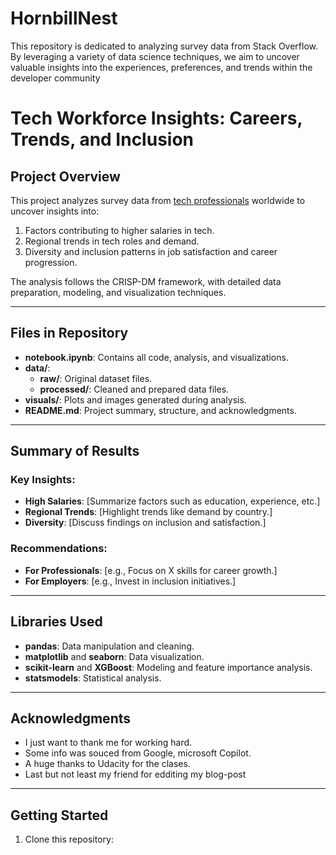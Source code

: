 # HornbillNest
This repository is dedicated to analyzing survey data from Stack Overflow. By leveraging a variety of data science techniques, we aim to uncover valuable insights into the experiences, preferences, and trends within the developer community

# Tech Workforce Insights: Careers, Trends, and Inclusion

## Project Overview
This project analyzes survey data from [tech professionals]([url](https://medium.com/@brianrathabe/tech-workforce-insights-salaries-trends-and-inclusion-594ca787ccb3)) worldwide to uncover insights into:
1. Factors contributing to higher salaries in tech.
2. Regional trends in tech roles and demand.
3. Diversity and inclusion patterns in job satisfaction and career progression.

The analysis follows the CRISP-DM framework, with detailed data preparation, modeling, and visualization techniques.

---

## Files in Repository
- **notebook.ipynb**: Contains all code, analysis, and visualizations.
- **data/**: 
  - **raw/**: Original dataset files.
  - **processed/**: Cleaned and prepared data files.
- **visuals/**: Plots and images generated during analysis.
- **README.md**: Project summary, structure, and acknowledgments.

---

## Summary of Results
### Key Insights:
- **High Salaries**: [Summarize factors such as education, experience, etc.]
- **Regional Trends**: [Highlight trends like demand by country.]
- **Diversity**: [Discuss findings on inclusion and satisfaction.]

### Recommendations:
- **For Professionals**: [e.g., Focus on X skills for career growth.]
- **For Employers**: [e.g., Invest in inclusion initiatives.]

---

## Libraries Used
- **pandas**: Data manipulation and cleaning.
- **matplotlib** and **seaborn**: Data visualization.
- **scikit-learn** and **XGBoost**: Modeling and feature importance analysis.
- **statsmodels**: Statistical analysis.

---

## Acknowledgments
- I just want to thank me for working hard.
- Some info was souced from Google, microsoft Copilot.
- A huge thanks to Udacity for the clases.
- Last but not least my friend for edditing my blog-post

---

## Getting Started
1. Clone this repository:
